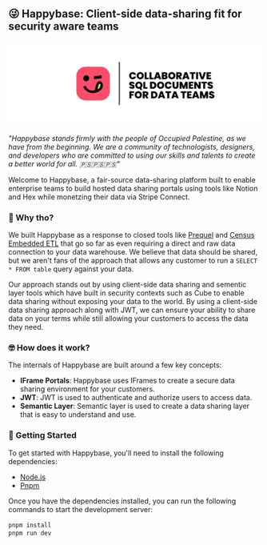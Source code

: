 ## 😜 Happybase: Client-side data-sharing fit for security aware teams 
![Happybase](./public/header.png)

*"Happybase stands firmly with the people of Occupied Palestine, as we have from the beginning. We are a community of technologists, designers, and developers who are committed to using our skills and talents to create a better world for all. 🇵🇸🇵🇸🇵🇸"*

Welcome to Happybase, a fair-source data-sharing platform built to enable enterprise teams to build hosted data sharing portals using tools like Notion and Hex while monetzing their data via Stripe Connect. 

### 🤔 Why tho?

We built Happybase as a response to closed tools like [Prequel](https://www.prequel.co/) and [Census Embedded ETL](https://www.getcensus.com/embedded) that go so far as even requiring a direct and raw data connection to your data warehouse. We believe that data should be shared, but we aren't fans of the approach that allows any customer to run a `SELECT * FROM table` query against your data.

Our approach stands out by using client-side data sharing and sementic layer tools which have built in security contexts such as Cube to enable data sharing without exposing your data to the world. By using a client-side data sharing approach along with JWT, we can ensure your ability to share data on your terms while still allowing your customers to access the data they need.

### 🤓 How does it work?

The internals of Happybase are built around a few key concepts:

- **IFrame Portals**: Happybase uses IFrames to create a secure data sharing environment for your customers.
- **JWT**: JWT is used to authenticate and authorize users to access data.
- **Semantic Layer**: Semantic layer is used to create a data sharing layer that is easy to understand and use.

### 🚀 Getting Started

To get started with Happybase, you'll need to install the following dependencies:

- [Node.js](https://nodejs.org/en/)
- [Pnpm](https://pnpm.io/)

Once you have the dependencies installed, you can run the following commands to start the development server:
```bash
pnpm install
pnpm run dev
```